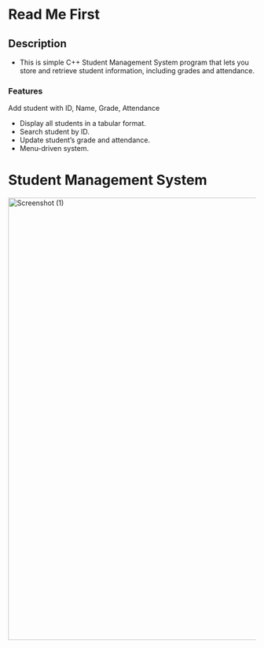 # Read Me First
## Description
* This is simple C++ Student Management System program that lets you store and retrieve student information, including grades and attendance.

### Features
Add student with ID, Name, Grade, Attendance
* Display all students in a tabular format.
* Search student by ID.
* Update student’s grade and attendance.
* Menu-driven system.

# Student Management System
<img width="900" alt="Screenshot (1)" src="https://github.com/user-attachments/assets/7fff8657-f24d-4916-8324-b636bb1ca573" />
